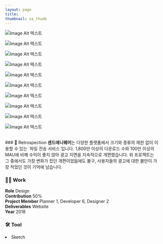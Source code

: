 ```yaml
---
layout: page
title:
thumbnail: sa_thumb
---
```


![Image Alt 텍스트](https://doubleclipnet.github.io/assets/img/posts/sa_s1.jpg)

![Image Alt 텍스트](https://doubleclipnet.github.io/assets/img/posts/sa_s2.jpg)

![Image Alt 텍스트](https://doubleclipnet.github.io/assets/img/posts/sa_s3.jpg)

![Image Alt 텍스트](https://doubleclipnet.github.io/assets/img/posts/sa_s4.jpg)

![Image Alt 텍스트](https://doubleclipnet.github.io/assets/img/posts/sa_s5.jpg)

![Image Alt 텍스트](https://doubleclipnet.github.io/assets/img/posts/sa_s6.jpg)

![Image Alt 텍스트](https://doubleclipnet.github.io/assets/img/posts/sa_s7.jpg)

![Image Alt 텍스트](https://doubleclipnet.github.io/assets/img/posts/sa_s8.gif)

![Image Alt 텍스트](https://doubleclipnet.github.io/assets/img/posts/sa_s9.gif)

![Image Alt 텍스트](https://doubleclipnet.github.io/assets/img/posts/sa_s10.jpg)


<br>
### 💬 Retrospection
<b>센드애니웨어</b>는 다양한 플랫폼에서 크기와 종류의 제한 없이 이용할 수 있는 `파일 전송 서비스`입니다. 1,800만 이상의 다운로드 수와 100만 이상의 MAU에 비해 수익이 좋지 않아 광고 지면을 지속적으로 개편했습니다. 위 프로젝트는 그 중에서도 가장 변화가 컸던 개편이었음에도 불구, 사용자들의 광고에 대한 불만이 가장 적었던 것이 기억에 남습니다.
<br>


### 👨‍💻 Work
<div class="highlight2">
<b>Role</b> Design<br>
<b>Contribution</b> 50%<br>
<b>Project Member</b> Planner 1, Developer 6, Designer 2<br>
<b>Deliverables</b> Website<br>
<b>Year</b> 2018
</div>

### 🛠 Tool
<li class="skill_name2">Sketch</li>

<br>
